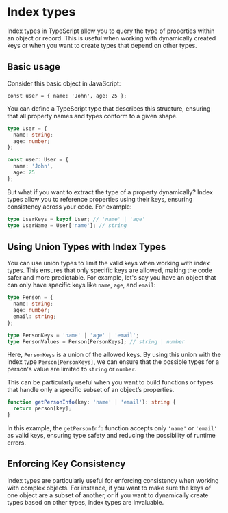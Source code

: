 # Index types

Index types in TypeScript allow you to query the type of properties within an object or record. This is useful when working with dynamically created keys or when you want to create types that depend on other types.

## Basic usage

Consider this basic object in JavaScript:

`const user = { name: 'John', age: 25 };`

You can define a TypeScript type that describes this structure, ensuring that all property names and types conform to a given shape.

```ts
type User = {
  name: string;
  age: number;
};

const user: User = {
  name: 'John',
  age: 25
};
```

But what if you want to extract the type of a property dynamically? Index types allow you to reference properties using their keys, ensuring consistency across your code. For example:

```ts
type UserKeys = keyof User; // 'name' | 'age'
type UserName = User['name']; // string
```

## Using Union Types with Index Types

You can use union types to limit the valid keys when working with index types. This ensures that only specific keys are allowed, making the code safer and more predictable. For example, let's say you have an object that can only have specific keys like `name`, `age`, and `email`:

```ts
type Person = {
  name: string;
  age: number;
  email: string;
};

type PersonKeys = 'name' | 'age' | 'email';
type PersonValues = Person[PersonKeys]; // string | number
```

Here, `PersonKeys` is a union of the allowed keys. By using this union with the index type `Person[PersonKeys]`, we can ensure that the possible types for a person's value are limited to `string` or `number`.

This can be particularly useful when you want to build functions or types that handle only a specific subset of an object’s properties.

```ts
function getPersonInfo(key: 'name' | 'email'): string {
  return person[key];
}
```

In this example, the `getPersonInfo` function accepts only `'name'` or `'email'` as valid keys, ensuring type safety and reducing the possibility of runtime errors.

## Enforcing Key Consistency

Index types are particularly useful for enforcing consistency when working with complex objects. For instance, if you want to make sure the keys of one object are a subset of another, or if you want to dynamically create types based on other types, index types are invaluable.
